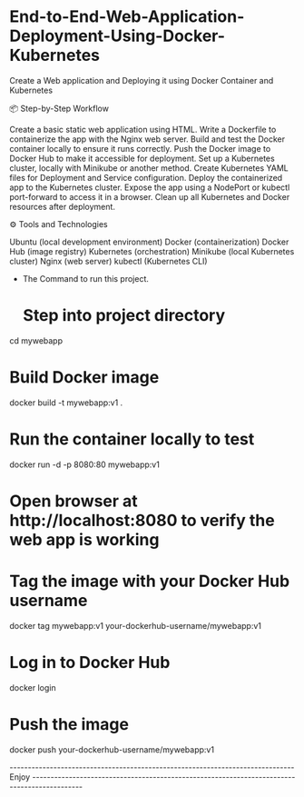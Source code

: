 # End-to-End-Web-Application-Deployment-Using-Docker-Kubernetes
Create a Web application and Deploying it using Docker Container and Kubernetes

📦 Step-by-Step Workflow

Create a basic static web application using HTML.
Write a Dockerfile to containerize the app with the Nginx web server.
Build and test the Docker container locally to ensure it runs correctly.
Push the Docker image to Docker Hub to make it accessible for deployment.
Set up a Kubernetes cluster, locally with Minikube or another method.
Create Kubernetes YAML files for Deployment and Service configuration.
Deploy the containerized app to the Kubernetes cluster.
Expose the app using a NodePort or kubectl port-forward to access it in a browser.
Clean up all Kubernetes and Docker resources after deployment.

⚙️ Tools and Technologies

Ubuntu (local development environment)
Docker (containerization)
Docker Hub (image registry)
Kubernetes (orchestration)
Minikube (local Kubernetes cluster)
Nginx (web server)
kubectl (Kubernetes CLI)

* The Command to run this project.

   # Step into project directory
cd mywebapp

# Build Docker image
docker build -t mywebapp:v1 .

# Run the container locally to test
docker run -d -p 8080:80 mywebapp:v1

# Open browser at http://localhost:8080 to verify the web app is working

# Tag the image with your Docker Hub username
docker tag mywebapp:v1 your-dockerhub-username/mywebapp:v1

# Log in to Docker Hub
docker login

# Push the image
docker push your-dockerhub-username/mywebapp:v1


------------------------------------------------------------------------------ Enjoy --------------------------------------------------------------------------------------------




